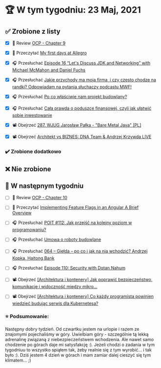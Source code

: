 # 🏆 W tym tygodniu: 23 Maj, 2021


## ✅ Zrobione z listy
- [x] 📗 Review [OCP - Chapter 9](https://www.amazon.com/OCP-Certified-Professional-Programmer-1Z0-809-dp-1119067901/dp/1119067901/ref=mt_other?_encoding=UTF8&me=&qid=)
- [x] 📗 Przeczytać [My first days at Allegro](https://blog.allegro.tech/2021/05/my-first-days-at-allegro.html)
- [x] 🎧 Przesłuchać [Episode 16 “Let's Discuss JDK and Networking” with Michael McMahon and Daniel Fuchs](https://inside.java/2021/04/12/podcast-016/)
- [x] 🎧 Przesłuchać [Jakie przychody ma moja firma  i czy często chodzę na randki? Odpowiadam na pytania słuchaczy podcastu MWF!](https://malawielkafirma.pl/odpowiedzi-na-pytania-sluchaczy-mwf/)
- [x] 🎧 Przesłuchać [Po co właściwie nam projekt budowlany?](https://blog.poradnik-budowlany.com/po-co-projekt-budowlany/)
- [x] 🎧 Przesłuchać [Cała prawda o poduszce finansowej, czyli jak ułatwić sobie inwestowanie](https://inwestomat.eu/cala-prawda-o-poduszce-finansowej/)
- [x] 📽️ Obejrzeć [287. WJUG Jarosław Pałka - "Bare Metal Java" [PL]](https://youtu.be/FaxTTbsgb34)
- [x] 📽️ Obejrzeć [Architekt vs BIZNES: DNA Team & Andrzej Krzywda LIVE](https://youtu.be/QUpx5e0l2zI)


### ✔️ Zrobione dodatkowo


## ❌ Nie zrobione


## 📝 W następnym tygodniu
- [ ] 📗 Review [OCP - Chapter 10](https://www.amazon.com/OCP-Certified-Professional-Programmer-1Z0-809-dp-1119067901/dp/1119067901/ref=mt_other?_encoding=UTF8&me=&qid=)
- [ ] 📗 Przeczytać [Implementing Feature Flags in an Angular A Brief Overview](https://morioh.com/p/a678b654c472)
- [ ] 🎧 Przesłuchać [POIT #112: Jak przejść na kolejny poziom w programowaniu?](https://porozmawiajmyoit.pl/poit-112-jak-przejsc-na-kolejny-poziom-w-programowaniu/)
- [ ] 🎧 Przesłuchać [Umowa o roboty budowlane](https://blog.poradnik-budowlany.com/umowa-o-roboty-budowlane-podcast/)
- [ ] 🎧 Przesłuchać [064 – Giełda – po co i jak na nią wchodzić? Andrzej Kopka, Haitong Bank](https://piotrbucki.pl/064)
- [ ] 🎧 Przesłuchać [Episode 110: Security with Dotan Nahum](https://www.programmingthrowdown.com/2021/04/episode-110-security-with-dotan-nahum.html)
- [ ] 📽️ Obejrzeć [[Architektura i kontenery] Jak poprawić bezpieczeństwo, komunikację i widoczność między mikro...](https://youtu.be/qhxsXDi0DPA)
- [ ] 📽️ Obejrzeć [[Architektura i kontenery] Co każdy programista powinien wiedzieć budując serwis dla Kubernetesa?](https://youtu.be/8k3k80WTNJ4)


### ⭐ Podsumowanie:
Następny dobry tydzień. Od czwartku jestem na urlopie i razem ze znajomymi pojechaliśmy w góry. Uwielbiam góry - szczególnie tą lekką adrenalinę związaną z niebezpieczeństwem wchodzenia. Ale nawet samo chodzenie po górach daje mi satysfakcję :). Jeżeli chodzi o zadania w tym tygodniuu to wszystko spiąłem tak, żeby realnie się z tym wyrobić... i tak było :). Dziś jestem 4 dzień w górach i mam zamiar dalej cieszyć się tym klimatem... ;)
